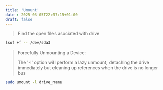 ```yaml
---
title: 'Umount'
date : 2025-03-05T22:07:15+01:00
draft: false
---
```

> Find the open files asociated with drive

```bash 
lsof +f -- /dev/sda3
```
> Forcefully Unmounting a Device: 
>
> The '-l' option will perform a lazy unmount, detaching the drive immediately but cleaning up references when the drive is no longer bus
```bash 
sudo umount -l drive_name


